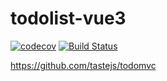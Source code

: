 # todolist-vue3

[![codecov](https://codecov.io/gh/mewcoder/todolist-vue3/branch/main/graph/badge.svg?token=ETJEN1WHKM)](https://codecov.io/gh/mewcoder/todolist-vue3)
[![Build Status](https://img.shields.io/endpoint.svg?url=https%3A%2F%2Factions-badge.atrox.dev%2Fmewcoder%2Ftodolist-vue3%2Fbadge%3Fref%3Dmain&style=flat)](https://actions-badge.atrox.dev/mewcoder/todolist-vue3/goto?ref=main)


https://github.com/tastejs/todomvc
